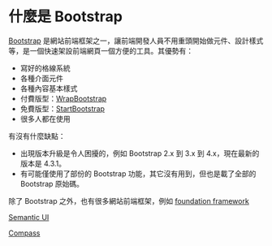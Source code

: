 # 什麼是 Bootstrap

[Bootstrap](https://getbootstrap.com/) 是網站前端框架之一，讓前端開發人員不用重頭開始做元件、設計樣式等，是一個快速架設前端網頁一個方便的工具。其優勢有：

* 寫好的格線系統
* 各種介面元件
* 各種內容基本樣式
* 付費版型：[WrapBootstrap](https://wrapbootstrap.com/)
* 免費版型：[StartBootstrap](https://startbootstrap.com/)
* 很多人都在使用

有沒有什麼缺點：

* 出現版本升級是令人困擾的，例如 Bootstrap 2.x 到 3.x 到 4.x，現在最新的版本是 4.3.1。
* 有可能僅使用了部份的 Bootstrap 功能，其它沒有用到，但也是載了全部的 Bootstrap 原始碼。

除了 Bootstrap 之外，也有很多網站前端框架，例如 [foundation framework](https://foundation.zurb.com)

[Semantic UI](https://semantic-ui.com)

[Compass](http://compass-style.org)

